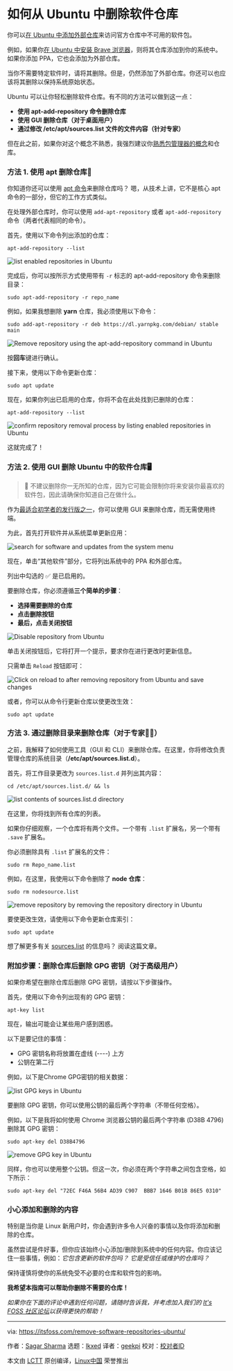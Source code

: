 [#]: subject: "How to Remove Software Repositories from Ubuntu"
[#]: via: "https://itsfoss.com/remove-software-repositories-ubuntu/"
[#]: author: "Sagar Sharma https://itsfoss.com/author/sagar/"
[#]: collector: "lkxed"
[#]: translator: "geekpi"
[#]: reviewer: " "
[#]: publisher: " "
[#]: url: " "

如何从 Ubuntu 中删除软件仓库
======

你可以[在 Ubuntu 中添加外部仓库][1]来访问官方仓库中不可用的软件包。

例如，如果你[在 Ubuntu 中安装 Brave 浏览器][2]，则将其仓库添加到你的系统中。如果你添加 PPA，它也会添加为外部仓库。

当你不需要特定软件时，请将其删除。但是，仍然添加了外部仓库。你还可以也应该将其删除以保持系统原始状态。

Ubuntu 可以让你轻松删除软件仓库。有不同的方法可以做到这一点：

- **使用 apt-add-repository 命令删除仓库**
- **使用 GUI 删除仓库（对于桌面用户）**
- **通过修改 /etc/apt/sources.list 文件的文件内容（针对专家）**

但在此之前，如果你对这个概念不熟悉，我强烈建议你[熟悉包管理器的概念][3]和仓库。

### 方法 1. 使用 apt 删除仓库🤖

你知道你还可以使用 [apt 命令][4]来删除仓库吗？ 嗯，从技术上讲，它不是核心 apt 命令的一部分，但它的工作方式类似。

在处理外部仓库时，你可以使用 `add-apt-repository` 或者 `apt-add-repository` 命令（两者代表相同的命令）。

首先，使用以下命令列出添加的仓库：

```
apt-add-repository --list
```

![list enabled repositories in Ubuntu][5]

完成后，你可以按所示方式使用带有 `-r` 标志的 apt-add-repository 命令来删除目录：

```
sudo apt-add-repository -r repo_name
```

例如，如果我想删除 **yarn** 仓库，我必须使用以下命令：

```
sudo add-apt-repository -r deb https://dl.yarnpkg.com/debian/ stable main
```

![Remove repository using the apt-add-repository command in Ubuntu][6]

按**回车**键进行确认。

接下来，使用以下命令更新仓库：

```
sudo apt update
```

现在，如果你列出已启用的仓库，你将不会在此处找到已删除的仓库：

```
apt-add-repository --list
```

![confirm repository removal process by listing enabled repositories in Ubuntu][7]

这就完成了！

### 方法 2. 使用 GUI 删除 Ubuntu 中的软件仓库🖥️

> 🚧 不建议删除你一无所知的仓库，因为它可能会限制你将来安装你最喜欢的软件包，因此请确保你知道自己在做什么。

作为[最适合初学者的发行版之一][8]，你可以使用 GUI 来删除仓库，而无需使用终端。

为此，首先打开软件并从系统菜单更新应用：

![search for software and updates from the system menu][9]

现在，单击“其他软件”部分，它将列出系统中的 PPA 和外部仓库。

列出中勾选的 ✅ 是已启用的。

要删除仓库，你必须遵循**三个简单的步骤**：

- **选择需要删除的仓库**
- **点击删除按钮**
- **最后，点击关闭按钮**

![Disable repository from Ubuntu][10]

单击关闭按钮后，它将打开一个提示，要求你在进行更改时更新信息。

只需单击 `Reload` 按钮即可：

![Click on reload to after removing repository from Ubuntu and save changes][11]

或者，你可以从命令行更新仓库以使更改生效：

```
sudo apt update
```

### 方法 3. 通过删除目录来删除仓库（对于专家🧑‍💻）

之前，我解释了如何使用工具（GUI 和 CLI）来删除仓库。在这里，你将修改负责管理仓库的系统目录（**/etc/apt/sources.list.d**）。

首先，将工作目录更改为 `sources.list.d` 并列出其内容：

```
cd /etc/apt/sources.list.d/ && ls
```

![list contents of sources.list.d directory][12]

在这里，你将找到所有仓库的列表。

如果你仔细观察，一个仓库将有两个文件。一个带有 `.list` 扩展名，另一个带有 `.save` 扩展名。

你必须删除具有 `.list` 扩展名的文件：

```
sudo rm Repo_name.list
```

例如，在这里，我使用以下命令删除了 **node 仓库**：

```
sudo rm nodesource.list
```

![remove repository by removing the repository directory in Ubuntu][13]

要使更改生效，请使用以下命令更新仓库索引：

```
sudo apt update
```

想了解更多有关 [sources.list][14] 的信息吗？ 阅读这篇文章。

### 附加步骤：删除仓库后删除 GPG 密钥（对于高级用户）

如果你希望在删除仓库后删除 GPG 密钥，请按以下步骤操作。

首先，使用以下命令列出现有的 GPG 密钥：

```
apt-key list
```

现在，输出可能会让某些用户感到困惑。

以下是要记住的事情：

- GPG 密钥名称将放置在虚线 (----) 上方
- 公钥在第二行

例如，以下是Chrome GPG密钥的相关数据：

![list GPG keys in Ubuntu][15]

要删除 GPG 密钥，你可以使用公钥的最后两个字符串（不带任何空格）。

例如，以下是我将如何使用 Chrome 浏览器公钥的最后两个字符串 (D38B 4796) 删除其 GPG 密钥：

```
sudo apt-key del D38B4796
```

![remove GPG key in Ubuntu][16]

同样，你也可以使用整个公钥。但这一次，你必须在两个字符串之间包含空格，如下所示：

```
sudo apt-key del "72EC F46A 56B4 AD39 C907  BBB7 1646 B01B 86E5 0310"
```

### 小心添加和删除的内容

特别是当你是 Linux 新用户时，你会遇到许多令人兴奋的事情以及你将添加和删除的仓库。

虽然尝试是件好事，但你应该始终小心添加/删除到系统中的任何内容。你应该记住一些事情，例如：_它包含更新的软件包吗？ 它是受信任或维护的仓库吗？_

保持谨慎将使你的系统免受不必要的仓库和软件包的影响。

**我希望本指南可以帮助你删除不需要的仓库！**

_如果你在下面的评论中遇到任何问题，请随时告诉我，并考虑加入我们的 [It's FOSS 社区论坛][17]以获得更快的帮助！_

--------------------------------------------------------------------------------

via: https://itsfoss.com/remove-software-repositories-ubuntu/

作者：[Sagar Sharma][a]
选题：[lkxed][b]
译者：[geekpi](https://github.com/geekpi)
校对：[校对者ID](https://github.com/校对者ID)

本文由 [LCTT](https://github.com/LCTT/TranslateProject) 原创编译，[Linux中国](https://linux.cn/) 荣誉推出

[a]: https://itsfoss.com/author/sagar/
[b]: https://github.com/lkxed/
[1]: https://itsfoss.com/adding-external-repositories-ubuntu/
[2]: https://itsfoss.com/brave-web-browser/
[3]: https://itsfoss.com/package-manager/
[4]: https://itsfoss.com/apt-command-guide/
[5]: https://itsfoss.com/content/images/2023/06/list-enabled-repositories-in-Ubuntu.png
[6]: https://itsfoss.com/content/images/2023/06/Remove-repository-using-the-apt-add-repository-command-in-Ubuntu.png
[7]: https://itsfoss.com/content/images/2023/06/confirm-repository-removal-process-by-listing-enabled-repositories-in-Ubuntu.png
[8]: https://itsfoss.com/best-linux-beginners/
[9]: https://itsfoss.com/content/images/2023/06/search-for-software-and-updates-from-the-system-menu.png
[10]: https://itsfoss.com/content/images/2023/06/remove-the-repository-from-Ubuntu-using-GUI-1.png
[11]: https://itsfoss.com/content/images/2023/06/Click-on-reload-to-after-removing-repository-from-Ubuntu-and-save-changes.png
[12]: https://itsfoss.com/content/images/2023/06/list-contents-of-sources.list.d-directory.png
[13]: https://itsfoss.com/content/images/2023/06/remove-repository-by-removing-the-repository-directory-in-Ubuntu.png
[14]: https://itsfoss.com/sources-list-ubuntu/
[15]: https://itsfoss.com/content/images/2023/06/list-GPG-keys-in-Ubuntu.png
[16]: https://itsfoss.com/content/images/2023/06/remove-GPG-key-in-Ubuntu.png
[17]: https://itsfoss.community:443/
